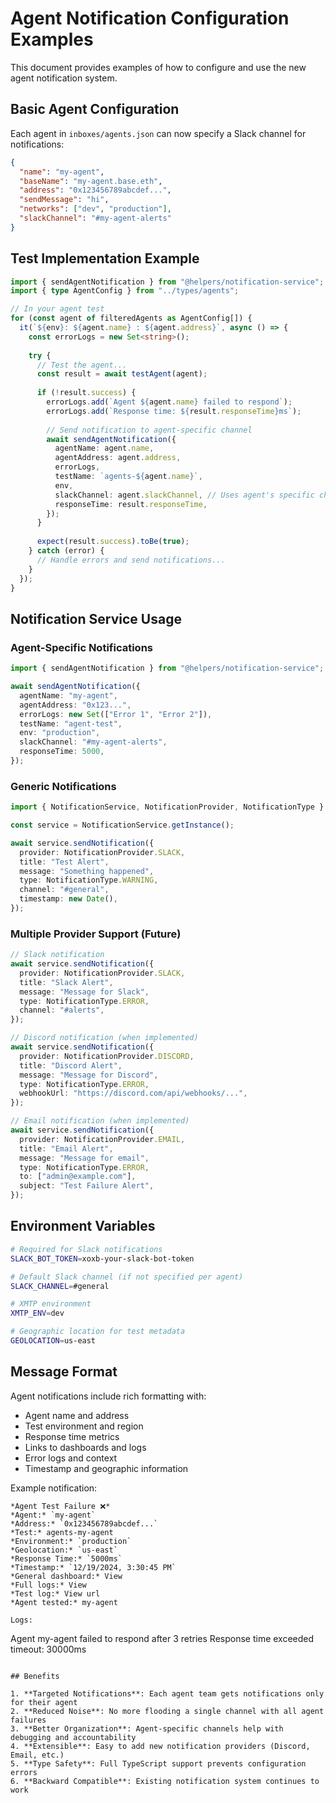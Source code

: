 # Agent Notification Configuration Examples

This document provides examples of how to configure and use the new agent notification system.

## Basic Agent Configuration

Each agent in `inboxes/agents.json` can now specify a Slack channel for notifications:

```json
{
  "name": "my-agent",
  "baseName": "my-agent.base.eth", 
  "address": "0x123456789abcdef...",
  "sendMessage": "hi",
  "networks": ["dev", "production"],
  "slackChannel": "#my-agent-alerts"
}
```

## Test Implementation Example

```typescript
import { sendAgentNotification } from "@helpers/notification-service";
import { type AgentConfig } from "../types/agents";

// In your agent test
for (const agent of filteredAgents as AgentConfig[]) {
  it(`${env}: ${agent.name} : ${agent.address}`, async () => {
    const errorLogs = new Set<string>();
    
    try {
      // Test the agent...
      const result = await testAgent(agent);
      
      if (!result.success) {
        errorLogs.add(`Agent ${agent.name} failed to respond`);
        errorLogs.add(`Response time: ${result.responseTime}ms`);
        
        // Send notification to agent-specific channel
        await sendAgentNotification({
          agentName: agent.name,
          agentAddress: agent.address,
          errorLogs,
          testName: `agents-${agent.name}`,
          env,
          slackChannel: agent.slackChannel, // Uses agent's specific channel
          responseTime: result.responseTime,
        });
      }
      
      expect(result.success).toBe(true);
    } catch (error) {
      // Handle errors and send notifications...
    }
  });
}
```

## Notification Service Usage

### Agent-Specific Notifications

```typescript
import { sendAgentNotification } from "@helpers/notification-service";

await sendAgentNotification({
  agentName: "my-agent",
  agentAddress: "0x123...",
  errorLogs: new Set(["Error 1", "Error 2"]),
  testName: "agent-test",
  env: "production",
  slackChannel: "#my-agent-alerts",
  responseTime: 5000,
});
```

### Generic Notifications

```typescript
import { NotificationService, NotificationProvider, NotificationType } from "@helpers/notification-service";

const service = NotificationService.getInstance();

await service.sendNotification({
  provider: NotificationProvider.SLACK,
  title: "Test Alert",
  message: "Something happened",
  type: NotificationType.WARNING,
  channel: "#general",
  timestamp: new Date(),
});
```

### Multiple Provider Support (Future)

```typescript
// Slack notification
await service.sendNotification({
  provider: NotificationProvider.SLACK,
  title: "Slack Alert",
  message: "Message for Slack",
  type: NotificationType.ERROR,
  channel: "#alerts",
});

// Discord notification (when implemented)
await service.sendNotification({
  provider: NotificationProvider.DISCORD,
  title: "Discord Alert", 
  message: "Message for Discord",
  type: NotificationType.ERROR,
  webhookUrl: "https://discord.com/api/webhooks/...",
});

// Email notification (when implemented)
await service.sendNotification({
  provider: NotificationProvider.EMAIL,
  title: "Email Alert",
  message: "Message for email",
  type: NotificationType.ERROR,
  to: ["admin@example.com"],
  subject: "Test Failure Alert",
});
```

## Environment Variables

```bash
# Required for Slack notifications
SLACK_BOT_TOKEN=xoxb-your-slack-bot-token

# Default Slack channel (if not specified per agent)
SLACK_CHANNEL=#general

# XMTP environment
XMTP_ENV=dev

# Geographic location for test metadata
GEOLOCATION=us-east
```

## Message Format

Agent notifications include rich formatting with:

- Agent name and address
- Test environment and region
- Response time metrics
- Links to dashboards and logs
- Error logs and context
- Timestamp and geographic information

Example notification:

```
*Agent Test Failure ❌*
*Agent:* `my-agent`
*Address:* `0x123456789abcdef...`
*Test:* agents-my-agent
*Environment:* `production`
*Geolocation:* `us-east`
*Response Time:* `5000ms`
*Timestamp:* `12/19/2024, 3:30:45 PM`
*General dashboard:* View
*Full logs:* View
*Test log:* View url
*Agent tested:* my-agent

Logs:
```
Agent my-agent failed to respond after 3 retries
Response time exceeded timeout: 30000ms
```

## Benefits

1. **Targeted Notifications**: Each agent team gets notifications only for their agent
2. **Reduced Noise**: No more flooding a single channel with all agent failures
3. **Better Organization**: Agent-specific channels help with debugging and accountability
4. **Extensible**: Easy to add new notification providers (Discord, Email, etc.)
5. **Type Safety**: Full TypeScript support prevents configuration errors
6. **Backward Compatible**: Existing notification system continues to work